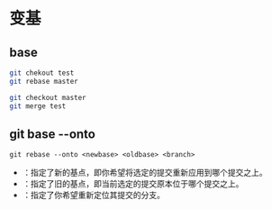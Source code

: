# 变基

## base

```bash
git chekout test
git rebase master

git checkout master
git merge test
```

## git base --onto

`git rebase --onto <newbase> <oldbase> <branch>`

- <newbase>：指定了新的基点，即你希望将选定的提交重新应用到哪个提交之上。
- <oldbase>：指定了旧的基点，即当前选定的提交原本位于哪个提交之上。
- <branch>：指定了你希望重新定位其提交的分支。
